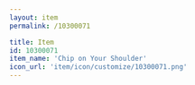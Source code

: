 ```yaml
---
layout: item
permalink: /10300071

title: Item
id: 10300071
item_name: 'Chip on Your Shoulder'
icon_url: 'item/icon/customize/10300071.png'
---
```

